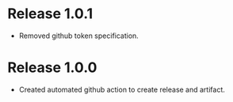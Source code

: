 # Release 1.0.1
* Removed github token specification.

# Release 1.0.0
* Created automated github action to create release and artifact.